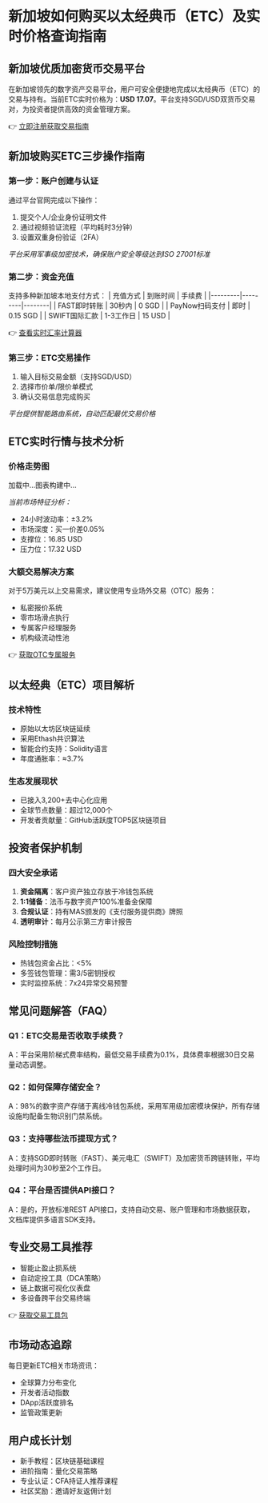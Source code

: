 # 新加坡如何购买以太经典币（ETC）及实时价格查询指南

## 新加坡优质加密货币交易平台
在新加坡领先的数字资产交易平台，用户可安全便捷地完成以太经典币（ETC）的交易与持有。当前ETC实时价格为：**USD 17.07**。平台支持SGD/USD双货币交易对，为投资者提供高效的资金管理方案。

👉 [立即注册获取交易指南](https://bit.ly/okx_welcome)

## 新加坡购买ETC三步操作指南

### 第一步：账户创建与认证
通过平台官网完成以下操作：
1. 提交个人/企业身份证明文件
2. 通过视频验证流程（平均耗时3分钟）
3. 设置双重身份验证（2FA）

*平台采用军事级加密技术，确保账户安全等级达到ISO 27001标准*

### 第二步：资金充值
支持多种新加坡本地支付方式：
| 充值方式 | 到账时间 | 手续费 |
|---------|---------|--------|
| FAST即时转账 | 30秒内 | 0 SGD |
| PayNow扫码支付 | 即时 | 0.15 SGD |
| SWIFT国际汇款 | 1-3工作日 | 15 USD |

👉 [查看实时汇率计算器](https://bit.ly/okx_welcome)

### 第三步：ETC交易操作
1. 输入目标交易金额（支持SGD/USD）
2. 选择市价单/限价单模式
3. 确认交易信息完成购买

*平台提供智能路由系统，自动匹配最优交易价格*

## ETC实时行情与技术分析

### 价格走势图
加载中...图表构建中...

*当前市场特征分析：*
- 24小时波动率：±3.2%
- 市场深度：买一价差0.05%
- 支撑位：16.85 USD
- 压力位：17.32 USD

### 大额交易解决方案
对于5万美元以上交易需求，建议使用专业场外交易（OTC）服务：
- 私密报价系统
- 零市场滑点执行
- 专属客户经理服务
- 机构级流动性池

👉 [获取OTC专属服务](https://bit.ly/okx_welcome)

## 以太经典（ETC）项目解析

### 技术特性
- 原始以太坊区块链延续
- 采用Ethash共识算法
- 智能合约支持：Solidity语言
- 年度通胀率：≈3.7%

### 生态发展现状
- 已接入3,200+去中心化应用
- 全球节点数量：超过12,000个
- 开发者贡献量：GitHub活跃度TOP5区块链项目

## 投资者保护机制

### 四大安全承诺
1. **资金隔离**：客户资产独立存放于冷钱包系统
2. **1:1储备**：法币与数字资产100%准备金保障
3. **合规认证**：持有MAS颁发的《支付服务提供商》牌照
4. **透明审计**：每月公示第三方审计报告

### 风险控制措施
- 热钱包资金占比：<5%
- 多签钱包管理：需3/5密钥授权
- 实时监控系统：7x24异常交易预警

## 常见问题解答（FAQ）

### Q1：ETC交易是否收取手续费？
A：平台采用阶梯式费率结构，最低交易手续费为0.1%，具体费率根据30日交易量动态调整。

### Q2：如何保障存储安全？
A：98%的数字资产存储于离线冷钱包系统，采用军用级加密模块保护，所有存储设施均配备生物识别门禁系统。

### Q3：支持哪些法币提现方式？
A：支持SGD即时转账（FAST）、美元电汇（SWIFT）及加密货币跨链转账，平均处理时间为30秒至2个工作日。

### Q4：平台是否提供API接口？
A：是的，开放标准REST API接口，支持自动交易、账户管理和市场数据获取，文档库提供多语言SDK支持。

## 专业交易工具推荐
- 智能止盈止损系统
- 自动定投工具（DCA策略）
- 链上数据可视化仪表盘
- 多设备跨平台交易终端

👉 [获取交易工具包](https://bit.ly/okx_welcome)

## 市场动态追踪
每日更新ETC相关市场资讯：
- 全球算力分布变化
- 开发者活动指数
- DApp活跃度排名
- 监管政策更新

## 用户成长计划
- 新手教程：区块链基础课程
- 进阶指南：量化交易策略
- 专业认证：CFA持证人推荐课程
- 社区奖励：邀请好友返佣计划
